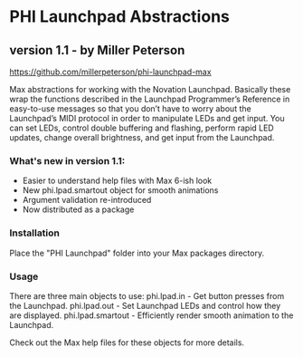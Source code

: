 PHI Launchpad Abstractions
==========================
version 1.1 - by Miller Peterson
--------------------------------

https://github.com/millerpeterson/phi-launchpad-max

Max abstractions for working with the Novation Launchpad. Basically these
wrap the functions described in the Launchpad Programmer’s Reference in
easy-to-use messages so that you don’t have to worry about the Launchpad’s
MIDI protocol in order to manipulate LEDs and get input. You can set LEDs,
control double buffering and flashing, perform rapid LED updates, change
overall brightness, and get input from the Launchpad.

### What's new in version 1.1:
- Easier to understand help files with Max 6-ish look
- New phi.lpad.smartout object for smooth animations
- Argument validation re-introduced
- Now distributed as a package

### Installation
Place the "PHI Launchpad" folder into your Max packages directory.

### Usage
There are three main objects to use:
phi.lpad.in - Get button presses from the Launchpad.
phi.lpad.out - Set Launchpad LEDs and control how they are displayed.
phi.lpad.smartout - Efficiently render smooth animation to the Launchpad.

Check out the Max help files for these objects for more details.